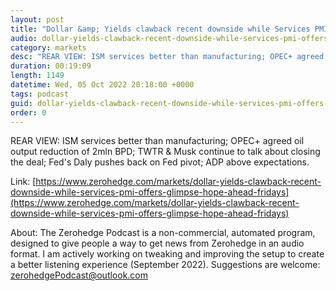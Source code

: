 ```yaml
---
layout: post
title: "Dollar &amp; Yields clawback recent downside while Services PMI offers glimpse of hope ahead of Friday's NFP - Newsquawk US Market Wrap"
audio: dollar-yields-clawback-recent-downside-while-services-pmi-offers-glimpse-hope-ahead-fridays-0
category: markets
desc: "REAR VIEW: ISM services better than manufacturing; OPEC+ agreed oil output reduction of 2mln BPD; TWTR &amp; Musk continue to talk about closing the deal; Fed's Daly pushes back on Fed pivot; ADP above expectations."
duration: 00:19:09
length: 1149
datetime: Wed, 05 Oct 2022 20:18:00 +0000
tags: podcast
guid: dollar-yields-clawback-recent-downside-while-services-pmi-offers-glimpse-hope-ahead-fridays-0
order: 0
---
```

REAR VIEW: ISM services better than manufacturing; OPEC+ agreed oil output reduction of 2mln BPD; TWTR &amp; Musk continue to talk about closing the deal; Fed's Daly pushes back on Fed pivot; ADP above expectations.

Link: [https://www.zerohedge.com/markets/dollar-yields-clawback-recent-downside-while-services-pmi-offers-glimpse-hope-ahead-fridays](https://www.zerohedge.com/markets/dollar-yields-clawback-recent-downside-while-services-pmi-offers-glimpse-hope-ahead-fridays)

About: The Zerohedge Podcast is a non-commercial, automated program, designed to give people a way to get news from Zerohedge in an audio format.  I am actively working on tweaking and improving the setup to create a better listening experience (September 2022).  Suggestions are welcome: [zerohedgePodcast@outlook.com](mailto:zerohedgePodcast@outlook.com)